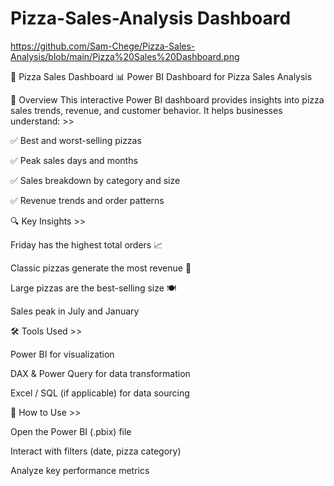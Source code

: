 # Pizza-Sales-Analysis Dashboard
https://github.com/Sam-Chege/Pizza-Sales-Analysis/blob/main/Pizza%20Sales%20Dashboard.png


🍕 Pizza Sales Dashboard
📊 Power BI Dashboard for Pizza Sales Analysis


📌 Overview
This interactive Power BI dashboard provides insights into pizza sales trends, revenue, and customer behavior. It helps businesses understand: >>

✅ Best and worst-selling pizzas

✅ Peak sales days and months

✅ Sales breakdown by category and size

✅ Revenue trends and order patterns

🔍 Key Insights >> 

Friday has the highest total orders 📈

Classic pizzas generate the most revenue 🍕

Large pizzas are the best-selling size 🍽️

Sales peak in July and January

🛠 Tools Used >> 

Power BI for visualization

DAX & Power Query for data transformation

Excel / SQL (if applicable) for data sourcing

🚀 How to Use >> 

Open the Power BI (.pbix) file

Interact with filters (date, pizza category)

Analyze key performance metrics


